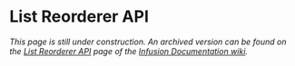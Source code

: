 # List Reorderer API #

_This page is still under construction. An archived version can be found on the [List Reorderer API](http://wiki.fluidproject.org/display/docs/List+Reorderer+API) page of the [Infusion Documentation wiki](http://wiki.fluidproject.org/display/docs/Infusion+Documentation)._
